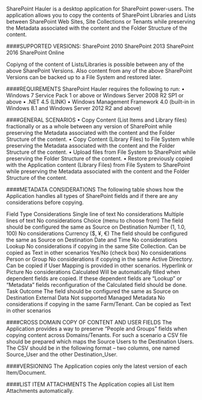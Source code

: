 SharePoint Hauler is a desktop application for SharePoint power-users. The application allows you to copy the contents of SharePoint Libraries and Lists between SharePoint Web Sites, Site Collections or Tenants while preserving the Metadata associated with the content and the Folder Structure of the content.

####SUPPORTED VERSIONS:
SharePoint 2010
SharePoint 2013
SharePoint 2016
SharePoint Online

Copiyng of the content of Lists/Libraries is possible between any of the above SharePoint Versions.
Also content from any of the above SharePoint Versions can be backed up to a File System and restored later.

####REQUIREMENTS
SharePoint Hauler requires the following to run:
•	Windows 7 Service Pack 1 or above or Windows Server 2008 R2 SP1 or above
•	.NET 4.5 (LINK)
•	Windows Management Framework 4.0 (built-in in Windows 8.1 and Windows Server 2012 R2 and above)

####GENERAL SCENARIOS
•	Copy Content (List Items and Library files) fractionally or as a whole between any version of SharePoint while preserving the Metadata associated with the content and the Folder Structure of the content.
•	Copy Content (Library Files) to File System while preserving the Metadata associated with the content and the Folder Structure of the content.
•	Upload files from File System to SharePoint while preserving the Folder Structure of the content.
•	Restore previously copied with the Application content (Library Files) from File System to SharePoint while preserving the Metadata associated with the content and the Folder Structure of the content.

####METADATA CONSIDERATIONS
The following table shows how the Application handles all types of SharePoint fields and if there are any considerations before copying.

Field Type						Considerations
Single line of text				No considerations
Multiple lines of text			No considerations
Choice (menu to choose from)	The field should be configured the same as Source on Destination
Number (1, 1.0, 100)			No considerations
Currency ($, ¥, €)				The field should be configured the same as Source on Destination
Date and Time					No considerations
Lookup							No considerations if copying in the same Site Collection. Can be copied as Text in other scenarios
Yes/No (check box)				No considerations
Person or Group					No considerations if copying in the same Active Directory. Can be copied if User Mapping is provided in other scenarios.
Hyperlink or Picture			No considerations
Calculated						Will be automatically filled when dependent fields are copied. If these dependent fields are “Lookup” or “Metadata” fields reconfiguration of the Calculated field should be done.
Task Outcome					The field should be configured the same as Source on Destination
External Data					Not supported
Managed Metadata				No considerations if copying in the same Farm/Tenant. Can be copied as Text in other scenarios

####CROSS DOMAIN COPY OF CONTENT AND USER FIELDS
The Application provides a way to preserve “People and Groups” fields when copying content across Domains/Tenants. For such a scenario a CSV file should be prepared which maps the Source Users to the Destination Users. The CSV should be in the following format – two columns, one named Source_User and the other Destination_User. 

####VERSIONING
The Application copies only the latest version of each Item/Document. 

####LIST ITEM ATTACHMENTS
The Application copies all List Item Attachments automatically.

